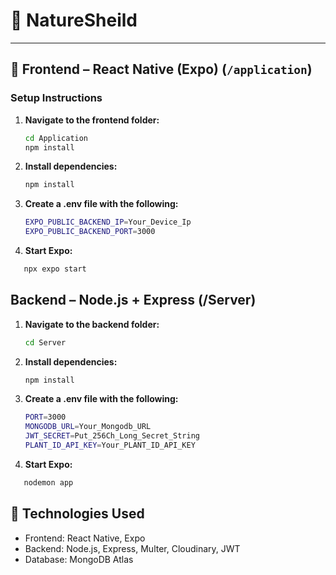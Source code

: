 # 🌿 NatureSheild

---

## 📱 Frontend – React Native (Expo) (`/application`)

### Setup Instructions

1. **Navigate to the frontend folder:**

   ```bash
   cd Application
   npm install
   ```
2. **Install dependencies:**
   ```bash
   npm install   
   ```

3. **Create a .env file with the following:**

    ```bash
   EXPO_PUBLIC_BACKEND_IP=Your_Device_Ip
   EXPO_PUBLIC_BACKEND_PORT=3000
   ```
4. **Start Expo:**

```bash
   npx expo start
   ```

## Backend – Node.js + Express (/Server)
1. **Navigate to the backend folder:**

   ```bash
   cd Server
   ```
2. **Install dependencies:**
   ```bash
   npm install   
   ```
3. **Create a .env file with the following:**

    ```bash
   PORT=3000
   MONGODB_URL=Your_Mongodb_URL
   JWT_SECRET=Put_256Ch_Long_Secret_String
   PLANT_ID_API_KEY=Your_PLANT_ID_API_KEY
   ```
4. **Start Expo:**

```bash
   nodemon app
```


## 🔧 Technologies Used

- Frontend: React Native, Expo
- Backend: Node.js, Express, Multer, Cloudinary, JWT
- Database: MongoDB Atlas